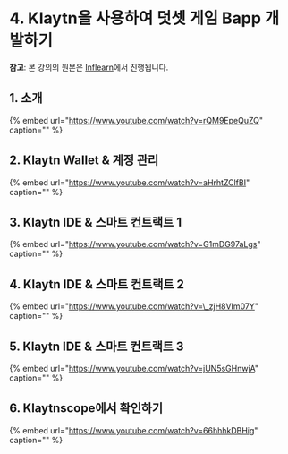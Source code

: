 # 4. Klaytn을 사용하여 덧셋 게임 Bapp 개발하기 <a id="4-developing-an-addition-game-with-klaytn-tools"></a>

**참고**: 본 강의의 원본은 [Inflearn](https://www.inflearn.com/course/%ED%81%B4%EB%A0%88%EC%9D%B4%ED%8A%BC)에서 진행됩니다.

## 1. 소개 <a id="1-intro"></a>

{% embed url="https://www.youtube.com/watch?v=rQM9EpeQuZQ" caption="" %}

## 2. Klaytn Wallet & 계정 관리 <a id="2-klaytn-wallet-account-management"></a>

{% embed url="https://www.youtube.com/watch?v=aHrhtZClfBI" caption="" %}

## 3. Klaytn IDE & 스마트 컨트랙트 1 <a id="3-klaytn-ide-smart-contract-1"></a>

{% embed url="https://www.youtube.com/watch?v=G1mDG97aLgs" caption="" %}

## 4. Klaytn IDE & 스마트 컨트랙트 2 <a id="4-klaytn-ide-smart-contract-2"></a>

{% embed url="https://www.youtube.com/watch?v=\_zjH8VIm07Y" caption="" %}

## 5. Klaytn IDE & 스마트 컨트랙트 3 <a id="5-klaytn-ide-smart-contract-3"></a>

{% embed url="https://www.youtube.com/watch?v=jUN5sGHnwjA" caption="" %}

## 6. Klaytnscope에서 확인하기 <a id="6-klaytn-scope"></a>

{% embed url="https://www.youtube.com/watch?v=66hhhkDBHig" caption="" %}

